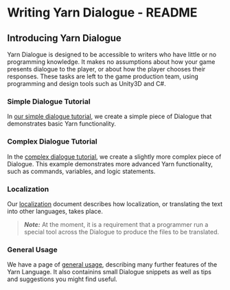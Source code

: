 # Writing Yarn Dialogue - README

## Introducing Yarn Dialogue

Yarn Dialogue is designed to be accessible to writers who have little or no programming knowledge. It makes no assumptions about how your game presents dialogue to the player, or about how the player chooses their responses. These tasks are left to the game production team, using programming and design tools such as Unity3D and C#.

### Simple Dialogue Tutorial
In [our simple dialogue tutorial](Simple-Dialogue-Example.md), we create a simple piece of Dialogue that demonstrates basic Yarn functionality. 

### Complex Dialogue Tutorial
In the [complex dialogue tutorial](Complex-Dialogue-Example.md), we create a slightly more complex piece of Dialogue. This example demonstrates more advanced Yarn functionality, such as commands, variables, and logic statements. 

### Localization
Our [localization](Dialogue-Localization.md) document describes how localization, or translating the text into other languages, takes place.
> ***Note:*** At the moment, it is a requirement that a programmer run a special tool across the Dialogue to produce the files to be translated.

### General Usage
We have a page of [general usage](Advanced-Dialogue-Usage.md), describing many further features of the Yarn Language. It also containins small Dialogue snippets as well as tips and suggestions you might find useful.

